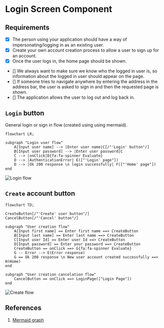 # Login Screen Component

## Requirements

- [X] The person using your application should have a way of impersonating/logging in as an existing user.
- [X] Create your own account creation process to allow a user to sign up for an account. 
- [X] Once the user logs in, the home page should be shown.
- [] We always want to make sure we know who the logged in user is, so information about the logged in user should appear on the page. 
- [] If someone tries to navigate anywhere by entering the address in the address bar, the user is asked to sign in and then the requested page is shown. 
- [] The application allows the user to log out and log back in.


## `Login` button

General login or sign in flow (created using using mermaid).
```mermaid
flowchart LR;

subgraph "Login user flow"
    A[Input user name] --> |Enter user name|C[/"'Login' button"/]
    B[Input user password] --> |Enter user password|C
    C --> |onClick|D{fa:fa-spinner Evaluate}
    D --> |AuthenticationError| E(["'Login' page"])
    D --> |Ok 200 response \n login successfully| F(["'Home' page"])
end
```

![Login flow](./diagrams/loginGeneralFlow.png)

## `Create` account button

```mermaid
flowchart TD;

CreateButton[/"'Create' user button"/]
CancelButton[/"'Cancel' button"/]

subgraph "User creation flow"
    A[Input first name] == Enter first name ==> CreateButton
    B[Input last name] == Enter last name ==> CreateButton
    C[Input user Id] == Enter user Id ==> CreateButton
    D[Input password] == Enter your password ==> CreateButton
    CreateButton == onClick ==> G{fa:fa-spinner Evaluate}
    G -- Error --> E(Error response)
    G == Ok 200 response \n New user account created successfully ==> H(Home)
end

subgraph "User creation cancelation flow"
    CancelButton == onClick ==> LoginPage(["Login Page"])
end
```

![Create flow](./diagrams/createUserFlow.png)

## References
1. [Mermaid graph](#https://mermaid.live/)